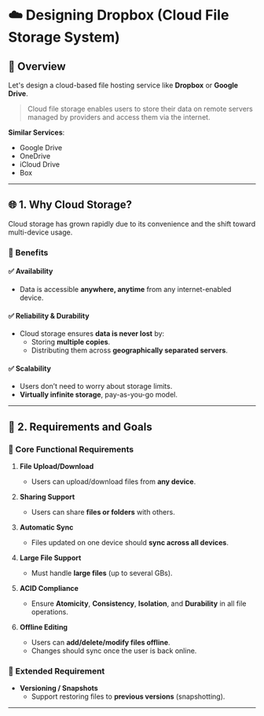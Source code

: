 # ☁️ Designing Dropbox (Cloud File Storage System)

## 📌 Overview

Let's design a cloud-based file hosting service like **Dropbox** or **Google Drive**.

> Cloud file storage enables users to store their data on remote servers managed by providers and access them via the internet.

**Similar Services**:  
- Google Drive  
- OneDrive  
- iCloud Drive  
- Box
  
---

## 🌐 1. Why Cloud Storage?

Cloud storage has grown rapidly due to its convenience and the shift toward multi-device usage.

### 🔑 Benefits

#### ✅ Availability  
- Data is accessible **anywhere, anytime** from any internet-enabled device. 
#### ✅ Reliability & Durability  
- Cloud storage ensures **data is never lost** by:
  - Storing **multiple copies**.
  - Distributing them across **geographically separated servers**.
#### ✅ Scalability  
- Users don’t need to worry about storage limits.
- **Virtually infinite storage**, pay-as-you-go model.
---

## 📌 2. Requirements and Goals

### 🎯 Core Functional Requirements

1. **File Upload/Download**  
   - Users can upload/download files from **any device**.

2. **Sharing Support**  
   - Users can share **files or folders** with others.

3. **Automatic Sync**  
   - Files updated on one device should **sync across all devices**.

4. **Large File Support**  
   - Must handle **large files** (up to several GBs).

5. **ACID Compliance**  
   - Ensure **Atomicity**, **Consistency**, **Isolation**, and **Durability** in all file operations.

6. **Offline Editing**  
   - Users can **add/delete/modify files offline**.  
   - Changes should sync once the user is back online.

### 🌟 Extended Requirement

- **Versioning / Snapshots**  
  - Support restoring files to **previous versions** (snapshotting).

---

